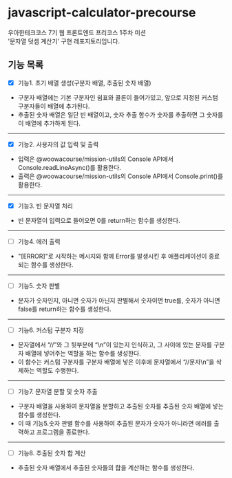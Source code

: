 # javascript-calculator-precourse

우아한테크코스 7기 웹 프론트엔드 프리코스 1주차 미션 <br>'문자열 덧셈 계산기' 구현 레포지토리입니다.

## 기능 목록

- [x] 기능1. 초기 배열 생성(구분자 배열, 추출된 숫자 배열)

- 구분자 배열에는 기본 구분자인 쉼표와 콜론이 들어가있고, 앞으로 지정된 커스텀 구분자들이 배열에 추가된다.
- 추출된 숫자 배열은 일단 빈 배열이고, 숫자 추출 함수가 숫자를 추출하면 그 숫자를 이 배열에 추가하게 된다.

---

- [x] 기능2. 사용자의 값 입력 및 출력

- 입력은 @woowacourse/mission-utils의 Console API에서 Console.readLineAsync()를 활용한다.
- 출력은 @woowacourse/mission-utils의 Console API에서 Console.print()를 활용한다.

---

- [x] 기능3. 빈 문자열 처리

- 빈 문자열이 입력으로 들어오면 0를 return하는 함수를 생성한다.

---

- [ ] 기능4. 에러 출력

- "[ERROR]"로 시작하는 메시지와 함께 Error를 발생시킨 후 애플리케이션이 종료되는 함수를 생성한다.

---

- [ ] 기능5. 숫자 판별

- 문자가 숫자인지, 아니면 숫자가 아닌지 판별해서 숫자이면 true를, 숫자가 아니면 false를 return하는 함수를 생성한다.

---

- [ ] 기능6. 커스텀 구분자 지정

- 문자열에서 “//”와 그 뒷부분에 “\n”이 있는지 인식하고, 그 사이에 있는 문자를 구분자 배열에 넣어주는 역할을 하는 함수를 생성한다.
- 이 함수는 커스텀 구분자를 구분자 배열에 넣은 이후에 문자열에서 “//문자\n”을 삭제하는 역할도 수행한다.

---

- [ ] 기능7. 문자열 분할 및 숫자 추출

- 구분자 배열을 사용하여 문자열을 분할하고 추출된 숫자를 추출된 숫자 배열에 넣는 함수를 생성한다.
- 이 때 기능5.숫자 판별 함수를 사용하여 추출된 문자가 숫자가 아니라면 에러를 출력하고 프로그램을 종료한다.

---

- [ ] 기능8. 추출된 숫자 합 계산

- 추출된 숫자 배열에서 추출된 숫자들의 합을 계산하는 함수를 생성한다.
